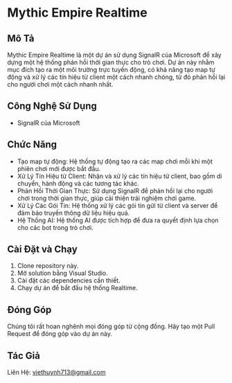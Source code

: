 # Mythic Empire Realtime

## Mô Tả
Mythic Empire Realtime là một dự án sử dụng SignalR của Microsoft để xây dựng một hệ thống phản hồi thời gian thực cho trò chơi. Dự án này nhằm mục đích tạo ra một môi trường trực tuyến động, có khả năng tạo map tự động và xử lý các tín hiệu từ client một cách nhanh chóng, từ đó phản hồi lại cho người chơi một cách nhanh nhất.

## Công Nghệ Sử Dụng
- SignalR của Microsoft

## Chức Năng
- Tạo map tự động: Hệ thống tự động tạo ra các map chơi mỗi khi một phiên chơi mới được bắt đầu.
- Xử Lý Tín Hiệu từ Client: Nhận và xử lý các tín hiệu từ client, bao gồm di chuyển, hành động và các tương tác khác.
- Phản Hồi Thời Gian Thực: Sử dụng SignalR để phản hồi lại cho người chơi trong thời gian thực, giúp cải thiện trải nghiệm chơi game.
- Xử Lý Các Gói Tin: Hệ thống xử lý các gói tin gửi từ client và server để đảm bảo truyền thông dữ liệu hiệu quả.
- Hệ Thống AI: Hệ thống AI được tích hợp để đưa ra quyết định lựa chọn cho các bot trong trò chơi.

## Cài Đặt và Chạy
1. Clone repository này.
2. Mở solution bằng Visual Studio.
3. Cài đặt các dependencies cần thiết.
4. Chạy dự án để bắt đầu hệ thống Realtime.

## Đóng Góp
Chúng tôi rất hoan nghênh mọi đóng góp từ cộng đồng. Hãy tạo một Pull Request để đóng góp vào dự án này.

## Tác Giả
Liên Hệ: viethuynh713@gmail.com

